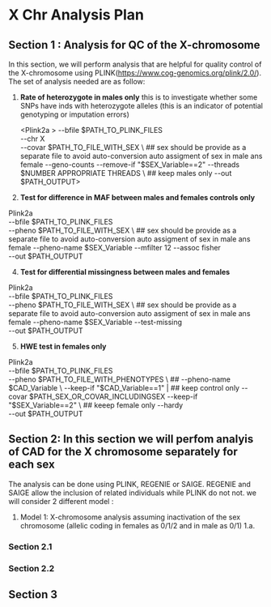 # X Chr Analysis Plan

## Section 1 : Analysis for QC of the X-chromosome

In this section, we will perform analysis that are helpful for quality control of the X-chromosome using PLINK(https://www.cog-genomics.org/plink/2.0/). The set of analysis needed are as follow: 
1. **Rate of heterozygote in males only** this is to investigate whether some SNPs have inds with heterozygote alleles (this is an indicator of potential genotyping or imputation errors)

   <Plink2a \>
   --bfile $PATH_TO_PLINK_FILES \
   --chr X \
   --covar $PATH_TO_FILE_WITH_SEX \ ## sex should be provide as a separate file to avoid auto-conversion auto assigment of sex in male ans female
   --geno-counts --remove-if "$SEX_Variable==2" --threads $NUMBER APPROPRIATE THREADS \ ## keep males only 
   --out $PATH_OUTPUT>
   
3. **Test for difference in MAF between males and females controls only**

Plink2a \
--bfile  $PATH_TO_PLINK_FILES \
--pheno $PATH_TO_FILE_WITH_SEX \ ## sex should be provide as a separate file to avoid auto-conversion auto assigment of sex in male ans female
--pheno-name $SEX_Variable  --mfilter 12 --assoc fisher \
--out $PATH_OUTPUT

4. **Test for differential missingness between males and females**

Plink2a \
--bfile  $PATH_TO_PLINK_FILES \
--pheno $PATH_TO_FILE_WITH_SEX \ ## sex should be provide as a separate file to avoid auto-conversion auto assigment of sex in male ans female
--pheno-name $SEX_Variable  --test-missing \
--out $PATH_OUTPUT

5. **HWE test in females only**

Plink2a \
--bfile  $PATH_TO_PLINK_FILES \
--pheno $PATH_TO_FILE_WITH_PHENOTYPES \ ##
--pheno-name $CAD_Variable \
--keep-if "$CAD_Variable==1" | ## keep control only
--covar $PATH_SEX_OR_COVAR_INCLUDINGSEX
--keep-if "$SEX_Variable==2" \ ## keeep female only
--hardy \
--out $PATH_OUTPUT 

## Section 2: In this section we will perfom analyis of CAD for the X chromosome separately for each sex
The analysis can be done using PLINK, REGENIE or SAIGE. REGENIE and SAIGE allow the inclusion of related individuals while PLINK do not not. we will consider 2 different model :
1. Model 1: X-chromosome analysis assuming inactivation of the sex chromosome (allelic coding in females as 0/1/2 and in male as 0/1)
1.a. 

### Section 2.1

### Section 2.2

## Section 3

